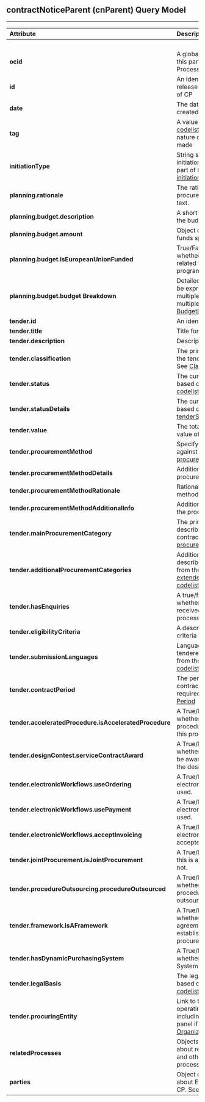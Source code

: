## contractNoticeParent (cnParent) Query Model
---

|  **Attribute** | **Description** |  | **Usage** |  |
| :--- | :--- | :---: | :---: | :---: |
|   |  | **open** | **limited** | **selective** |
|  **ocid** | A globally unique identifier for this part of Contracting Process |  + | + | + |
|  **id** | An identifier for this particular release of information for part of CP | + | + | + |
|  **date** | The date this information was created/updated | + | + | + |
|  **tag** | A value from the [releaseTag codelist]() that identifies the nature of the release being made | + | + | + |
|  **initiationType** | String specifying the type of initiation process used for this part of CP, taken from the [initiationType codelist]() | + | + | + |
|  **planning.rationale** | The rationale for the procurement provided in free text. | + | + | + |
|  **planning.budget.description** | A short free text description of the budget source | + | + | + |
|  **planning.budget.amount** | Object described the sum of funds specified by CA this CP | + | + | + |
|  **planning.budget.isEuropeanUnionFunded** | True/False field to indicate whether this procurement is related to a project and/or programme financed by EU | + | + | + |
|  **planning.budget.budget Breakdown** | Detailed budget breakdown to be expressed, covering multiple budget sources and multiple periods. See [BudgetBreakdown]() | + | + | + |
|  **tender.id** | An identifier for this CP | + | + | + |
|  **tender.title** | Title for this CP | + | + | + |
|  **tender.description** | Description for this CP | + | + | + |
|  **tender.classification** | The primary classification for the tender. Uses CPV Codelist. See [Classification]() | + | + | + |
|  **tender.status** | The current status of the CP based on the [tenderStatus codelist]() | + | + | + |
|  **tender.statusDetails** | The current status of the CP based on the [tenderStatusDetails codelist]() | + | + | + |
|  **tender.value** | The total upper estimated value of this CP. See [Value]() | + | + | + |
|  **tender.procurementMethod** | Specify tendering method against the [procurementMethods codelist]() | + | + | + |
|  **tender.procurementMethodDetails** | Additional detail on the procurement method used. | + | + | + |
|  **tender.procurementMethodRationale** | Rationale of procurement method. | + | + | + |
|  **tender.procurementMethodAdditionalInfo** | Additional information about the procurement method. | + | + | + |
|  **tender.mainProcurementCategory** | The primary category describing the object of this contracting process from the [procurementCategory codelist]() | + | + | + |
|  **tender.additionalProcurementCategories** | Additional categories which describe the subject of this CP, from the [extendedProcurementCategory codelist]() | + | + | + |
|  **tender.hasEnquiries** | A true/false field to indicate whether any enquiries were received during the tender process | + | + | + |
|  **tender.eligibilityCriteria** | A description of any eligibility criteria for potential suppliers. | + | + | + |
|  **tender.submissionLanguages** | Language(s) in which tenderers may submit, drawn from the [submissionLanguages codelist]() | + | + | + |
|  **tender.contractPeriod** | The period over which the contract is estimated or required to be active. See [Period]() | + | + | + |
|  **tender.acceleratedProcedure.isAcceleratedProcedure** | A True/False field to indicate whether an accelerated procedure has been used for this procurement | + | + | + |
|  **tender.designContest.serviceContractAward** | A True/False field to indicate whether a service contract will be awarded to the winner(s) of the design contest. | + | + | + |
|  **tender.electronicWorkflows.useOrdering** | A True/False field to indicate if electronic ordering will be used. | + | + | + |
|  **tender.electronicWorkflows.usePayment** | A True/False field to indicate if electronic payment will be used. | + | + | + |
|  **tender.electronicWorkflows.acceptInvoicing** | A True/False field to indicate if electronic invoicing will be accepted. | + | + | + |
|  **tender.jointProcurement.isJointProcurement** | A True/False field to indicate if this is a joint procurement or not. | + | + | + |
|  **tender.procedureOutsourcing.procedureOutsourced** | A True/False field to indicate whether the procurement procedure has been outsourced | + | + | + |
|  **tender.framework.isAFramework** | A True/False field to indicate whether a framework agreement has been established as part of this procurement | + | + | + |
|  **tender.hasDynamicPurchasingSystem** | A True/False field to indicate whether a Dynamic Purchasing System has been set up. | + | + | + |
|  **tender.legalBasis** | The legal basis of the tender based on the [legalBasis codelist]() | + | + | + |
|  **tender.procuringEntity** | Link to the Organization operating this Process including a set of evaluation panel if declared by PE. See [OrganizationReference]() | + | + | + |
|  **relatedProcesses** | Objects described information about related funding (FSs), EI and other related sub-processes. See [RelatedProcess]() | + | + | + |
|  **parties** | Object described information about Entities involved into this CP. See [Organization]() | + | + | + |

 